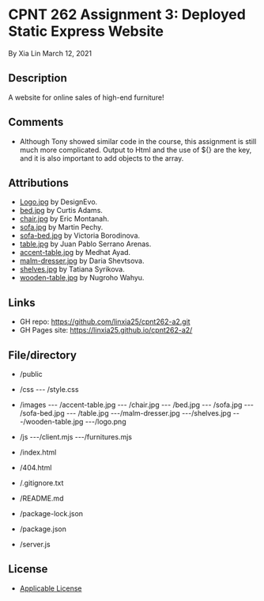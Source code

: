 ﻿# CPNT 262 Assignment 3: Deployed Static Express Website
By Xia Lin March 12, 2021

## Description
A website for online sales of high-end furniture!

## Comments
- Although Tony showed similar code in the course, this assignment is still much more complicated. Output to Html and the use of ${} are the key, and it is also important to add objects to the array.

## Attributions
- [Logo.jpg](https://www.designevo.com/ "Logo") by DesignEvo.
- [bed.jpg](https://www.pexels.com/photo/brown-wooden-bed-inside-bedroom-3773575/ "bed") by Curtis Adams.
- [chair.jpg](https://www.pexels.com/photo/two-assorted-color-padded-chairs-near-side-table-1350789/ "chair") by Eric Montanah.
- [sofa.jpg](https://www.pexels.com/photo/2-seat-orange-leather-sofa-beside-wall-1866149/ "sofa") by Martin Pechy.
- [sofa-bed.jpg](https://www.pexels.com/photo/empty-bedroom-set-1648768/ "sofa-bed") by Victoria Borodinova.
- [table.jpg](https://www.pexels.com/photo/glass-bottle-filled-with-black-straw-on-brown-wooden-table-890669/ "table") by Juan Pablo Serrano Arenas.
- [accent-table.jpg](https://www.pexels.com/photo/white-and-black-desk-beside-bed-and-window-439227/"accent-table.jpg") by Medhat Ayad.
- [malm-dresser.jpg](https://www.pexels.com/photo/photo-of-brown-wooden-3-drawer-malm-dresser-with-black-plastic-case-879821/) by Daria Shevtsova.
- [shelves.jpg](https://www.pexels.com/photo/interior-of-children-bedroom-with-wooden-furniture-and-toys-and-globe-placed-on-shelves-in-room-3932930/) by Tatiana Syrikova.
- [wooden-table,jpg](https://www.pexels.com/photo/brown-wooden-table-with-chair-3097112/) by Nugroho Wahyu.

## Links
- GH repo: https://github.com/linxia25/cpnt262-a2.git
- GH Pages site: https://linxia25.github.io/cpnt262-a2/

## File/directory
- /public
- /css
--- /style.css
- /images
--- /accent-table.jpg
--- /chair.jpg
--- /bed.jpg
--- /sofa.jpg
--- /sofa-bed.jpg
--- /table.jpg
---/malm-dresser.jpg
---/shelves.jpg
---/wooden-table.jpg
---/logo.png
- /js
---/client.mjs
---/furnitures.mjs
- /index.html
- /404.html

- /.gitignore.txt

- /README.md

- /package-lock.json

- /package.json

- /server.js


## License
- [Applicable License](https://creativecommons.org/licenses/by/4.0/legalcode "Applicable License")